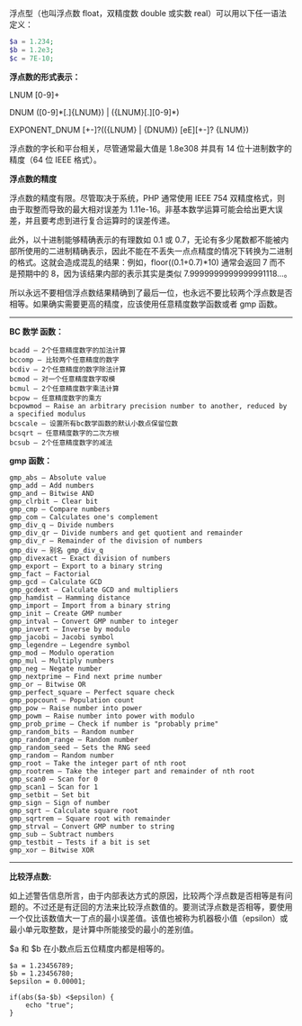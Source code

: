 浮点型（也叫浮点数 float，双精度数 double 或实数 real）可以用以下任一语法定义：

```php
$a = 1.234; 
$b = 1.2e3; 
$c = 7E-10;
```

**浮点数的形式表示：**

LNUM \[0-9\]+

DNUM \(\[0-9\]\*\[.\]{LNUM}\) \| \({LNUM}\[.\]\[0-9\]\*\)

EXPONENT\_DNUM \[+-\]?\(\({LNUM} \| {DNUM}\) \[eE\]\[+-\]? {LNUM}\)

浮点数的字长和平台相关，尽管通常最大值是 1.8e308 并具有 14 位十进制数字的精度（64 位 IEEE 格式）。

**浮点数的精度**

浮点数的精度有限。尽管取决于系统，PHP 通常使用 IEEE 754 双精度格式，则由于取整而导致的最大相对误差为 1.11e-16。非基本数学运算可能会给出更大误差，并且要考虑到进行复合运算时的误差传递。

此外，以十进制能够精确表示的有理数如 0.1 或 0.7，无论有多少尾数都不能被内部所使用的二进制精确表示，因此不能在不丢失一点点精度的情况下转换为二进制的格式。这就会造成混乱的结果：例如，floor\(\(0.1+0.7\)\*10\) 通常会返回 7 而不是预期中的 8，因为该结果内部的表示其实是类似 7.9999999999999991118...。

所以永远不要相信浮点数结果精确到了最后一位，也永远不要比较两个浮点数是否相等。如果确实需要更高的精度，应该使用任意精度数学函数或者 gmp 函数。

---

**BC 数学 函数：**

```
bcadd — 2个任意精度数字的加法计算
bccomp — 比较两个任意精度的数字
bcdiv — 2个任意精度的数字除法计算
bcmod — 对一个任意精度数字取模
bcmul — 2个任意精度数字乘法计算
bcpow — 任意精度数字的乘方
bcpowmod — Raise an arbitrary precision number to another, reduced by a specified modulus
bcscale — 设置所有bc数学函数的默认小数点保留位数
bcsqrt — 任意精度数字的二次方根
bcsub — 2个任意精度数字的减法
```

**gmp 函数：**

```
gmp_abs — Absolute value
gmp_add — Add numbers
gmp_and — Bitwise AND
gmp_clrbit — Clear bit
gmp_cmp — Compare numbers
gmp_com — Calculates one's complement
gmp_div_q — Divide numbers
gmp_div_qr — Divide numbers and get quotient and remainder
gmp_div_r — Remainder of the division of numbers
gmp_div — 别名 gmp_div_q
gmp_divexact — Exact division of numbers
gmp_export — Export to a binary string
gmp_fact — Factorial
gmp_gcd — Calculate GCD
gmp_gcdext — Calculate GCD and multipliers
gmp_hamdist — Hamming distance
gmp_import — Import from a binary string
gmp_init — Create GMP number
gmp_intval — Convert GMP number to integer
gmp_invert — Inverse by modulo
gmp_jacobi — Jacobi symbol
gmp_legendre — Legendre symbol
gmp_mod — Modulo operation
gmp_mul — Multiply numbers
gmp_neg — Negate number
gmp_nextprime — Find next prime number
gmp_or — Bitwise OR
gmp_perfect_square — Perfect square check
gmp_popcount — Population count
gmp_pow — Raise number into power
gmp_powm — Raise number into power with modulo
gmp_prob_prime — Check if number is "probably prime"
gmp_random_bits — Random number
gmp_random_range — Random number
gmp_random_seed — Sets the RNG seed
gmp_random — Random number
gmp_root — Take the integer part of nth root
gmp_rootrem — Take the integer part and remainder of nth root
gmp_scan0 — Scan for 0
gmp_scan1 — Scan for 1
gmp_setbit — Set bit
gmp_sign — Sign of number
gmp_sqrt — Calculate square root
gmp_sqrtrem — Square root with remainder
gmp_strval — Convert GMP number to string
gmp_sub — Subtract numbers
gmp_testbit — Tests if a bit is set
gmp_xor — Bitwise XOR
```

---

**比较浮点数:**

如上述警告信息所言，由于内部表达方式的原因，比较两个浮点数是否相等是有问题的。不过还是有迂回的方法来比较浮点数值的。要测试浮点数是否相等，要使用一个仅比该数值大一丁点的最小误差值。该值也被称为机器极小值（epsilon）或最小单元取整数，是计算中所能接受的最小的差别值。

$a 和 $b 在小数点后五位精度内都是相等的。

```
$a = 1.23456789;
$b = 1.23456780;
$epsilon = 0.00001;

if(abs($a-$b) <$epsilon) {
    echo "true";
}
```



